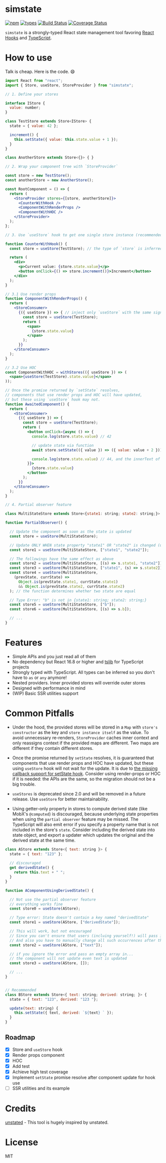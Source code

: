 # simstate
[![npm](https://img.shields.io/npm/v/simstate.svg?style=flat-square)](https://www.npmjs.com/package/simstate)
[![types](https://img.shields.io/npm/types/simstate.svg?style=flat-square)](https://www.npmjs.com/package/simstate)
[![Build Status](https://img.shields.io/travis/viccrubs/simstate.svg?style=flat-square)](https://travis-ci.org/viccrubs/simstate) 
[![Coverage Status](https://img.shields.io/coveralls/github/viccrubs/simstate.svg?style=flat-square)](https://coveralls.io/github/viccrubs/simstate?branch=master) 

`simstate` is a strongly-typed React state management tool favoring [React Hooks](https://reactjs.org/docs/hooks-intro.html) and [TypeScript](https://www.typescriptlang.org/).

# How to use

Talk is cheap. Here is the code. :smile:

```jsx
import React from "react";
import { Store, useStore, StoreProvider } from "simstate";

// 1. Define your stores

interface IStore {
  value: number;
}

class TestStore extends Store<IStore> {
  state = { value: 42 };

  increment() {
    this.setState({ value: this.state.value + 1 });
  }
}

class AnotherStore extends Store<{}> { }

// 2. Wrap your component tree with `StoreProvider`

const store = new TestStore();
const anotherStore = new AnotherStore();

const RootComponent = () => {
  return (
    <StoreProvider stores={[store, anotherStore]}>
      <CounterWithHook />
      <ComponentWithRenderProps />
      <ComponentWithHOC />
    </StoreProvider>
  );
};

// 3. Use `useStore` hook to get one single store instance (recommended)

function CounterWithHook() {
  const store = useStore(TestStore); // the type of `store` is inferred!

  return (
    <div>
      <p>Current value: {store.state.value}</p>
      <button onClick={() => store.increment()}>Increment</button>
    </div>
  );
}

// 3.1 Use render props
function ComponentWithRenderProps() {
  return (
    <StoreConsumer>
      {({ useStore }) => { // inject only `useStore` with the same signature and usage as above
        const store = useStore(TestStore); 
        return (
          <span>
            {store.state.value}
          </span>
        );
      }}
    </StoreConsumer>
  );
}

// 3.2 Use HOC
const ComponentWithHOC = withStores(({ useStore }) => (
  <span>{useStore(TestStore).state.value}</span>
));

// Once the promise returned by `setState` resolves,
// components that use render props and HOC will have updated,
// but these using `useStore` hook may not.
function AwaitedComponent() {
  return (
    <StoreConsumer>
      {({ useStore }) => { 
        const store = useStore(TestStore);
        return (
          <button onClick={async () => {
            console.log(store.state.value) // 42

            // update state via function
            await store.setState(({ value }) => ({ value: value + 2 }));

            console.log(store.state.value) // 44, and the innerText of this button will also be 44
          }}>
            {store.state.value}
          </button>
        );
      }}
    </StoreConsumer>
  );
}

// 4. Partial observer feature

class MultiStateStore extends Store<{state1: string; state2: string;}> { }

function PartialObserver() {

  // Update the component as soon as the state is updated
  const store = useStore(MultiStateStore);

  // Update ONLY WHEN state property "state1" OR "state2" is changed (using Object.is for identity)
  const store1 = useStore(MultiStateStore, ["state1", "state2"]);

  // The followings have the same effect as above
  const store2 = useStore(MultiStateStore, [(s) => s.state1, "state2"]);
  const store3 = useStore(MultiStateStore, ["state1", (s) => s.state2]);
  const store4 = useStore(MultiStateStore, 
    (prevState, currState) => 
      Object.is(prevState.state1, currState.state1) 
      && Object.is(prevState.state2, currState.state2)
  ); // the function determines whether two state are equal

  // Type Error: "b" is not in {state1: string; state2: string;}
  const store5 = useStore(MultiStateStore, ["b"]);
  const store6 = useStore(MultiStateStore, [(s) => s.b]);

  // ...
}


```

# Features

- Simple APIs and you just read all of them
- No dependency but React 16.8 or higher and [tslib](https://github.com/Microsoft/tslib) for TypeScript projects
- Strongly typed with TypeScript. All types can be inferred so you don't have to `as` or `any` anymore!
- Nested providers. Inner provided stores will override outer stores
- Designed with performance in mind
- (WIP) Basic SSR utilities support

# Common Pitfalls

- Under the hood, the provided stores will be stored in a `Map` with `store's constructor` as the key and `store instance itself` as the value. To avoid unnecessary re-renders, `StoreProvider` caches inner context and only reassigns context if the provided maps are different. Two maps are different if they contain different stores. 

- Once the promise returned by `setState` resolves, it is guaranteed that components that use render props and HOC have updated, but these using `useStore` hook will not wait for the update. It is due to [the missing callback support for setState hook](https://github.com/facebook/react/issues/14174). Consider using render-props or HOC if it is needed: the APIs are the same, so the migration should not be a big trouble.

- `useStores` is deprecated since 2.0 and will be removed in a future release. Use `useStore` for better maintainability.

- Using getter-only property in stores to compute derived state (like MobX's `@computed`) is discouraged, because underlying state properties when using the `partial observer` feature may be missed. The TypeScript will also emit error if you specify a property name that is not included in the store's `state`. Consider including the derived state into state object, and export a updater which updates the original and the derived state at the same time.

```jsx
class AStore extends Store<{ text: string }> {
  state = { text: "123" };
  
  // discouraged
  get derivedState() {
    return this.text + " ";
  } 
}

function AComponentUsingDerivedState() {

  // Not use the partial observer feature
  // everything works fine
  const store0 = useStore(AStore);

  // Type error: State doesn't contain a key named "derivedState"
  const store1 = useStore(AStore, ["derivedState"]); 

  // This will work, but not encouraged
  // Since you can't ensure that users (incluing yourself!) will pass in "text" every time
  // And also you have to manually change all such occurrences after the original store is redesigned
  const store2 = useStore(AStore, ["text"]);

  // if you ignore the error and pass an empty array in...
  // the component will not update even text is updated
  const store3 = useStore(AStore, []); 

  // ...
}


// Recommended
class BStore extends Store<{ text: string; derived: string; }> {
  state = { text: "123", derived: "123 "};

  update(text: string) {
    this.setState({ text, derived: `${text} ` });
  }
}

```

## Roadmap

- [x] Store and `useStore` hook
- [x] Render props component
- [x] HOC
- [X] Add test
- [X] Achieve high test coverage
- [X] Implement `setState` promise resolve after component update for hook use
- [ ] SSR utilities and its example

# Credits

[unstated](https://github.com/jamiebuilds/unstated) - This tool is hugely inspired by unstated.

# License

MIT